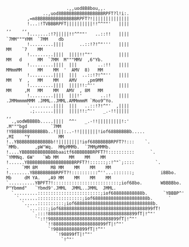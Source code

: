                            .,,uod8B8bou,,.
                  ..,uod8BBBBBBBBBBBBBBBBRPFT?l!i:.
            ,=m8BBBBBBBBBBBBBBBRPFT?!||||||||||||||
            !...:!TVBBBRPFT||||||||||!!^^""'   ||||                                     ,,    ,,    
            !.......:!?|||||!!^^""'   ..::!!   ||||                       `7MM"""YMM  `7MM    db   
            !.........||||      ..::!?!^"'''   ||||                         MM    `7    MM 
            !.........||||  ||||!!^"'          ||||                         MM   d      MM  `7MM  M"""MMV  ,6"Yb.  
            !.........||||  |||        ..:!!   ||||                         MMmmMM      MM    MM  '  AMV  8)   MM 
            !.........||||  |||  ..::!?!^"''   ||||                         MM   Y  ,   MM    MM    AMV    ,pm9MM  
            !.........||||  ||||!!:^''         ||||                         MM     ,M   MM    MM   AMV  , 8M   MM 
            !.........||||  |||!'       ..:!   ||||                       .JMMmmmmMMM .JMML..JMML.AMMmmmM `Moo9^Yo. 
            `.........||||  |||   ..::!?!^"'  ,||||
             .;.......||||  ||||!!:^''   _.-!!|||||                                            ,,   
      .,uodWBBBBb.....||||  ^^'   _.-!!|||||||||!:'                         .M"""bgd         `7MM        
    !YBBBBBBBBBBBBBb..!|||:..-!!|||||||!iof68BBBBBBb.....                   ,MI    "Y           MM    
    !..YBBBBBBBBBBBBBb!!||||||||!iof68BBBBBBRPFT?!:::    `.                 `MMb.      ,pW"Wq.  MMpMMMb.  `7MMpMMMb. 
    !....YBBBBBBBBBBBBBbaaitf68BBBBBBRPFT?!::::::::::      `.                 `YMMNq. 6W'   `Wb MM    MM    MM    MM 
    !......YBBBBBBBBBBBBBBBBBBRPFT?!::::::;:!^"`;::::        `.             .     `MM 8M     M8 MM    MM    MM    MM  
    !........YBBBBBBBBBRPFT?!::::::::::^''...:::::::;          iBBbo.       Mb     dM YA.   ,A9 MM    MM    MM    MM 
    `..........YBPFT?!:::::::::::::::::::::::::;iof68bo.       WBBBBbo.     P"Ybmmd"   `Ybmd9'.JMML  JMML..JMML  JMML.
      `.........::::::::::::::::::::::::;iof688888888888b.      `YBBBP^'
        `.......:::::::::::::::::;iof688888888888888888888b.      `
          `.....::::::::::;iof688888888888888888888888888888b.
            `...::::;iof688888888888888888888888888888888899fT!
              `.:::!8888888888888888888888888888888899fT|!^"'
               `':!!988888888888888888888888899fT|!^"'
                   `!!88888888888888888899fT|!^"'
                    `!9888888888899fT|!^"'
                       `!98899fT|!^"'
                         `!^"'


